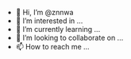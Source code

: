 - 👋 Hi, I’m @znnwa
- 👀 I’m interested in ...
- 🌱 I’m currently learning ...
- 💞️ I’m looking to collaborate on ...
- 📫 How to reach me ...

<!---
znnwa/znnwa is a ✨ special ✨ repository because its `README.md` (this file) appears on your GitHub profile.
You can click the Preview link to take a look at your changes.
--->
